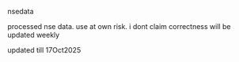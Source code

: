 nsedata

processed nse data.
use at own risk.
i dont claim correctness
will be updated weekly

updated till 17Oct2025
